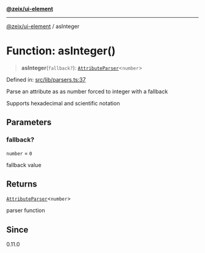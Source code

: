 [**@zeix/ui-element**](../README.md)

***

[@zeix/ui-element](../globals.md) / asInteger

# Function: asInteger()

> **asInteger**(`fallback?`): [`AttributeParser`](../type-aliases/AttributeParser.md)\<`number`\>

Defined in: [src/lib/parsers.ts:37](https://github.com/zeixcom/ui-element/blob/8a5f554f7f150bc30f3cc67f612a4c3067704cb6/src/lib/parsers.ts#L37)

Parse an attribute as as number forced to integer with a fallback

Supports hexadecimal and scientific notation

## Parameters

### fallback?

`number` = `0`

fallback value

## Returns

[`AttributeParser`](../type-aliases/AttributeParser.md)\<`number`\>

parser function

## Since

0.11.0
